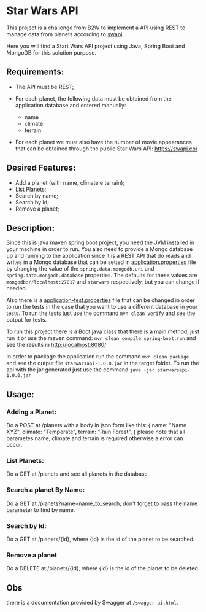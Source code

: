 # Star Wars API
This project is a challenge from B2W to implement a API using REST to manage data from planets according to [swapi](https://swapi.co/).

Here you will find a Start Wars API project using Java, Spring Boot and MongoDB for this solution purpose.

## Requirements:

- The API must be REST;

- For each planet, the following data must be obtained from the application database and entered manually:
	- name
	- climate
	- terrain

- For each planet we must also have the number of movie appearances that can be obtained through the public Star Wars API: https://swapi.co/

## Desired Features:

- Add a planet (with name, climate e terrain);
- List Planets;
- Search by name;
- Search by Id;
- Remove a planet;

## Description:

Since this is java maven spring boot project, you need the JVM installed in your machine in order to run. You also need to provide a Mongo database up and running to the application since it is a REST API that do reads and writes in a Mongo database that can be setted in [application.properties](src/main/resources/application.properties) file by changing the value of the `spring.data.mongodb.uri` and `spring.data.mongodb.database` properties. The defaults for these values are `mongodb://localhost:27017` and `starwars` respectively, but you can change if needed.

Also there is a [application-test.properties](src/main/resources/application-test.properties) file that can be changed in order to run the tests in the case that you want to use a different database in your tests. To run the tests just use the command `mvn clean verify` and see the output for tests.

To run this project there is a Boot.java class that there is a main method, just run it or use the maven command: `mvn clean compile spring-boot:run` and see the results in [http://localhost:8080/](http://localhost:8080/)

In order to package the application run the command `mvn clean package` and see the output file `starwarsapi-1.0.0.jar` in the target folder. To run the api with the jar generated just use the command `java -jar starwarsapi-1.0.0.jar`

## Usage:

### Adding a Planet:

Do a POST at /planets with a body in json form like this:
	{
		name: "Name XYZ",
		climate: "Temperate",
		terrain: "Rain Forest",
	}
please note that all parametes name, climate and terrain is required otherwise a error can occur.

### List Planets:

Do a GET at /planets and see all planets in the database.

### Search a planet By Name:

Do a GET at /planets?name=name_to_search, don't forget to pass the name parameter to find by name.

### Search by Id:

Do a GET at /planets/{id}, where {id} is the id of the planet to be searched.

### Remove a planet

Do a DELETE at /planets/{id}, where {id} is the id of the planet to be deleted.


## Obs

there is a documentation provided by Swagger at  `/swagger-ui.html`.





